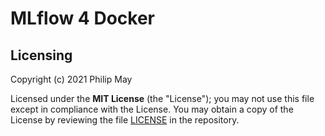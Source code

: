 # MLflow 4 Docker

## Licensing

Copyright (c) 2021 Philip May

Licensed under the **MIT License** (the "License"); you may not use this file except in compliance with the License.
You may obtain a copy of the License by reviewing the file
[LICENSE](https://github.com/PhilipMay/mlflow4docker/blob/main/LICENSE) in the repository.
